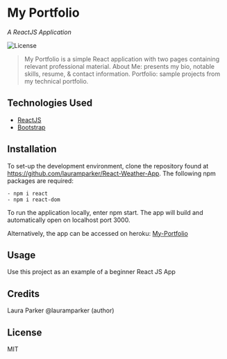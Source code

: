 # My Portfolio
 _A ReactJS Application_
 
 ![License](https://img.shields.io/badge/LICENSE-MIT-blue)


>My Portfolio is a simple React application with two pages containing relevant professional material. About Me: presents my bio, notable skills, resume, & contact information.  Portfolio: sample projects from my technical portfolio.

## Technologies Used
- [ReactJS](https://reactjs.org)
- [Bootstrap](https://getbootstrap.com)


## Installation

To set-up the development environment, clone the repository found at https://github.com/lauramparker/React-Weather-App. The following npm packages are required: 
```
- npm i react 
- npm i react-dom
```

To run the application locally, enter npm start. The app will build and automatically open on localhost port 3000.

Alternatively, the app can be accessed on heroku: [My-Portfolio](https://my-portfolio-lmp.herokuapp.com/)

## Usage
Use this project as an example of a beginner React JS App

## Credits
Laura Parker @lauramparker (author)

## License
MIT
